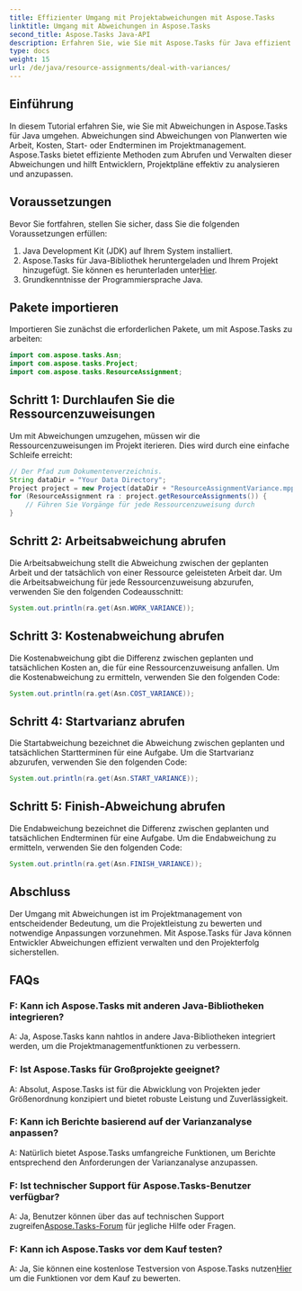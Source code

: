 ```yaml
---
title: Effizienter Umgang mit Projektabweichungen mit Aspose.Tasks
linktitle: Umgang mit Abweichungen in Aspose.Tasks
second_title: Aspose.Tasks Java-API
description: Erfahren Sie, wie Sie mit Aspose.Tasks für Java effizient mit Projektabweichungen umgehen. Verwalten Sie Arbeits-, Kosten-, Anfangs- und Endabweichungen mühelos.
type: docs
weight: 15
url: /de/java/resource-assignments/deal-with-variances/
---
```

## Einführung
In diesem Tutorial erfahren Sie, wie Sie mit Abweichungen in Aspose.Tasks für Java umgehen. Abweichungen sind Abweichungen von Planwerten wie Arbeit, Kosten, Start- oder Endterminen im Projektmanagement. Aspose.Tasks bietet effiziente Methoden zum Abrufen und Verwalten dieser Abweichungen und hilft Entwicklern, Projektpläne effektiv zu analysieren und anzupassen.
## Voraussetzungen
Bevor Sie fortfahren, stellen Sie sicher, dass Sie die folgenden Voraussetzungen erfüllen:
1. Java Development Kit (JDK) auf Ihrem System installiert.
2.  Aspose.Tasks für Java-Bibliothek heruntergeladen und Ihrem Projekt hinzugefügt. Sie können es herunterladen unter[Hier](https://releases.aspose.com/tasks/java/).
3. Grundkenntnisse der Programmiersprache Java.
## Pakete importieren
Importieren Sie zunächst die erforderlichen Pakete, um mit Aspose.Tasks zu arbeiten:
```java
import com.aspose.tasks.Asn;
import com.aspose.tasks.Project;
import com.aspose.tasks.ResourceAssignment;

```
## Schritt 1: Durchlaufen Sie die Ressourcenzuweisungen
Um mit Abweichungen umzugehen, müssen wir die Ressourcenzuweisungen im Projekt iterieren. Dies wird durch eine einfache Schleife erreicht:
```java
// Der Pfad zum Dokumentenverzeichnis.
String dataDir = "Your Data Directory";
Project project = new Project(dataDir + "ResourceAssignmentVariance.mpp");
for (ResourceAssignment ra : project.getResourceAssignments()) {
    // Führen Sie Vorgänge für jede Ressourcenzuweisung durch
}
```
## Schritt 2: Arbeitsabweichung abrufen
Die Arbeitsabweichung stellt die Abweichung zwischen der geplanten Arbeit und der tatsächlich von einer Ressource geleisteten Arbeit dar. Um die Arbeitsabweichung für jede Ressourcenzuweisung abzurufen, verwenden Sie den folgenden Codeausschnitt:
```java
System.out.println(ra.get(Asn.WORK_VARIANCE));
```
## Schritt 3: Kostenabweichung abrufen
Die Kostenabweichung gibt die Differenz zwischen geplanten und tatsächlichen Kosten an, die für eine Ressourcenzuweisung anfallen. Um die Kostenabweichung zu ermitteln, verwenden Sie den folgenden Code:
```java
System.out.println(ra.get(Asn.COST_VARIANCE));
```
## Schritt 4: Startvarianz abrufen
Die Startabweichung bezeichnet die Abweichung zwischen geplanten und tatsächlichen Startterminen für eine Aufgabe. Um die Startvarianz abzurufen, verwenden Sie den folgenden Code:
```java
System.out.println(ra.get(Asn.START_VARIANCE));
```
## Schritt 5: Finish-Abweichung abrufen
Die Endabweichung bezeichnet die Differenz zwischen geplanten und tatsächlichen Endterminen für eine Aufgabe. Um die Endabweichung zu ermitteln, verwenden Sie den folgenden Code:
```java
System.out.println(ra.get(Asn.FINISH_VARIANCE));
```
## Abschluss
Der Umgang mit Abweichungen ist im Projektmanagement von entscheidender Bedeutung, um die Projektleistung zu bewerten und notwendige Anpassungen vorzunehmen. Mit Aspose.Tasks für Java können Entwickler Abweichungen effizient verwalten und den Projekterfolg sicherstellen.
## FAQs
### F: Kann ich Aspose.Tasks mit anderen Java-Bibliotheken integrieren?
A: Ja, Aspose.Tasks kann nahtlos in andere Java-Bibliotheken integriert werden, um die Projektmanagementfunktionen zu verbessern.
### F: Ist Aspose.Tasks für Großprojekte geeignet?
A: Absolut, Aspose.Tasks ist für die Abwicklung von Projekten jeder Größenordnung konzipiert und bietet robuste Leistung und Zuverlässigkeit.
### F: Kann ich Berichte basierend auf der Varianzanalyse anpassen?
A: Natürlich bietet Aspose.Tasks umfangreiche Funktionen, um Berichte entsprechend den Anforderungen der Varianzanalyse anzupassen.
### F: Ist technischer Support für Aspose.Tasks-Benutzer verfügbar?
 A: Ja, Benutzer können über das auf technischen Support zugreifen[Aspose.Tasks-Forum](https://forum.aspose.com/c/tasks/15) für jegliche Hilfe oder Fragen.
### F: Kann ich Aspose.Tasks vor dem Kauf testen?
 A: Ja, Sie können eine kostenlose Testversion von Aspose.Tasks nutzen[Hier](https://releases.aspose.com/) um die Funktionen vor dem Kauf zu bewerten.